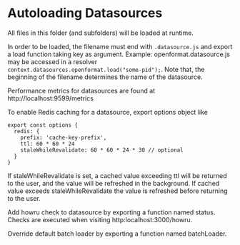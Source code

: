 # Autoloading Datasources
All files in this folder (and subfolders) will be loaded at runtime.

In order to be loaded, the filename must end with `.datasource.js` and export a load function taking key as argument.
Example: openformat.datasource.js may be accessed in a resolver `context.datasources.openformat.load("some-pid");`. Note that, the beginning of the filename determines the name of the datasource.

Performance metrics for datasources are found at http://localhost:9599/metrics

To enable Redis caching for a datasource, export options object like 
```
export const options {
  redis: {
    prefix: 'cache-key-prefix',
    ttl: 60 * 60 * 24
    staleWhileRevalidate: 60 * 60 * 24 * 30 // optional
  }
}
```
If staleWhileRevalidate is set, a cached value exceeding ttl will be returned to the user, and the value will be refreshed in the background. If cached value exceeds staleWhileRevalidate the value is refreshed before returning to the user.

Add howru check to datasource by exporting a function named status. Checks are executed when visiting http:localhost:3000/howru.

Override default batch loader by exporting a function named batchLoader.